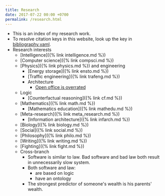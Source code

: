 ```yaml
---
title: Research
date: 2017-07-22 00:00 +0700
permalink: /research.html
---
```


- This is an index of my research work.
- To resolve citation keys in this website, look up the key in [bibliography.yaml](https://github.com/edom/edom.github.io/blob/master/bibliography.yaml).
- Research interests
    - [Intelligence]({% link intelligence.md %})
    - [Computer science]({% link compsci.md %})
    - [Physics]({% link physics.md %}) and engineering
        - [Energy storage]({% link ensto.md %})
        - [Traffic engineering]({% link trafeng.md %})
        - Architecture
            - [Open office is overrated](https://www.youtube.com/watch?v=-p6WWRarjNs)
    - Logic
        - [Counterfactual reasoning]({% link cf.md %})
    - [Mathematics]({% link math.md %})
        - [Mathematics education]({% link mathedu.md %})
    - [Meta-research]({% link meta_research.md %})
        - [Information architecture]({% link infarch.md %})
    - [Biology]({% link biology.md %})
    - [Social]({% link social.md %})
    - [Philosophy]({% link philo.md %})
    - [Writing]({% link writing.md %})
    - [Fighting]({% link fight.md %})
    - Cross-branch
        - Software is similar to law.
        Bad software and bad law both result in unnecessarily slow system.
        - Both software and law:
            - are based on logic
            - have an ontology
        - The strongest predictor of someone's wealth is his parents' wealth.
